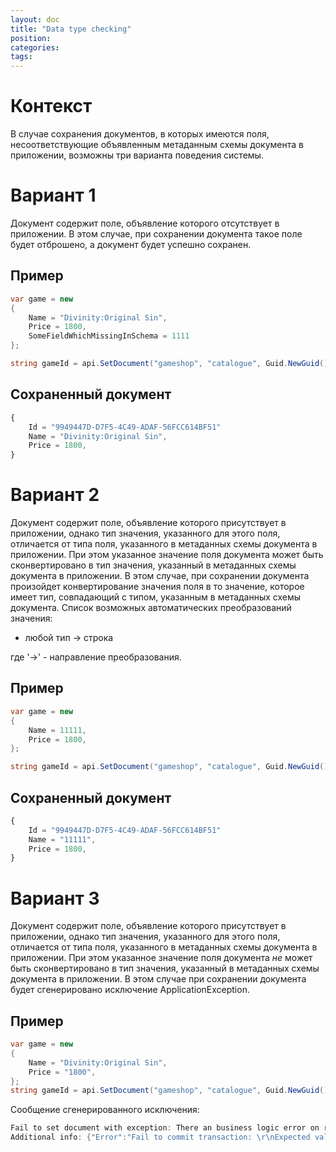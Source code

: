 ```yaml
---
layout: doc
title: "Data type checking"
position: 
categories: 
tags:
---
```


# Контекст
В случае сохранения документов, в которых имеются поля, несоответствующие объявленным метаданным
схемы документа в приложении, возможны три варианта поведения системы.

# Вариант 1
Документ содержит поле, объявление которого отсутствует в приложении.
В этом случае, при сохранении документа такое поле будет отброшено, а документ будет успешно сохранен.

## Пример

```csharp
var game = new
{
	Name = "Divinity:Original Sin",
	Price = 1800,
	SomeFieldWhichMissingInSchema = 1111
};

string gameId = api.SetDocument("gameshop", "catalogue", Guid.NewGuid().ToString(), game);
```

## Сохраненный документ

```js
{
	Id = "9949447D-D7F5-4C49-ADAF-56FCC614BF51"
	Name = "Divinity:Original Sin",
	Price = 1800,
}
```
# Вариант 2
Документ содержит поле, объявление которого присутствует в приложении, однако тип значения, указанного
для этого поля, отличается от типа поля, указанного в метаданных схемы документа в приложении.
При этом указанное значение поля документа может быть сконвертировано в тип значения, указанный в
метаданных схемы документа в приложении.
В этом случае, при сохранении документа произойдет конвертирование значения поля в то значение, 
которое имеет тип, совпадающий с типом, указанным в метаданных схемы документа.
Список возможных автоматических преобразований значения:
* любой тип -> строка

где '->' - направление преобразования.

## Пример
```csharp
var game = new
{
	Name = 11111,
	Price = 1800,
};

string gameId = api.SetDocument("gameshop", "catalogue", Guid.NewGuid().ToString(), game);
```

## Сохраненный документ

```js
{
	Id = "9949447D-D7F5-4C49-ADAF-56FCC614BF51"
	Name = "11111",
	Price = 1800,
}
```

# Вариант 3
Документ содержит поле, объявление которого присутствует в приложении, однако тип значения, указанного
для этого поля, отличается от типа поля, указанного в метаданных схемы документа в приложении.
При этом указанное значение поля документа *не* может быть сконвертировано в тип значения, указанный в
метаданных схемы документа в приложении.
В этом случае при сохранении документа будет сгенерировано исключение ApplicationException.

## Пример

```csharp
var game = new
{
	Name = "Divinity:Original Sin",
	Price = "1800",
};
string gameId = api.SetDocument("gameshop", "catalogue", Guid.NewGuid().ToString(), game);
```

Сообщение сгенерированного исключения:

```csharp
Fail to set document with exception: There an business logic error on request execution.
Additional info: ﻿{"Error":"Fail to commit transaction: \r\nExpected value for field 'Price' should have Float type, but value has System.String type ('someStringValueThatIsNotConvertibleToFloat')"}
```
